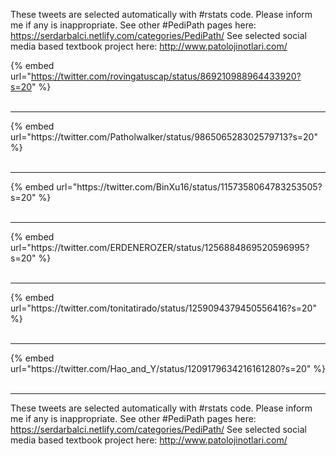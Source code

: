 

These tweets are selected automatically with #rstats code. Please inform me if any is inappropriate.
See other #PediPath pages here: https://serdarbalci.netlify.com/categories/PediPath/ 
See selected social media based textbook project here: http://www.patolojinotlari.com/

{% embed url="https://twitter.com/rovingatuscap/status/869210988964433920?s=20" %}<br>
<br>
<hr>
{% embed url="https://twitter.com/Patholwalker/status/986506528302579713?s=20" %}<br>
<br>
<hr>
{% embed url="https://twitter.com/BinXu16/status/1157358064783253505?s=20" %}<br>
<br>
<hr>
{% embed url="https://twitter.com/ERDENEROZER/status/1256884869520596995?s=20" %}<br>
<br>
<hr>
{% embed url="https://twitter.com/tonitatirado/status/1259094379450556416?s=20" %}<br>
<br>
<hr>
{% embed url="https://twitter.com/Hao_and_Y/status/1209179634216161280?s=20" %}<br>
<br>
<hr>


These tweets are selected automatically with #rstats code. Please inform me if any is inappropriate.
See other #PediPath pages here: https://serdarbalci.netlify.com/categories/PediPath/ 
See selected social media based textbook project here: http://www.patolojinotlari.com/
